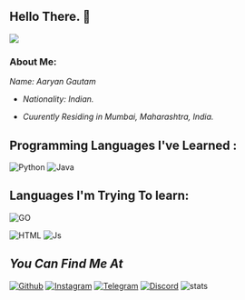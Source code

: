 ## Hello There. :wave:

<gif src = "https://telegra.ph/file/58d2c68ed2c62626e7c5e.mp4">

<img src="https://telegra.ph/file/a9c64f733787ddf4ba774.jpg">

### About Me:

<i>
  Name: Aaryan Gautam 
  
  - Nationality: Indian.
  

  - Cuurently Residing in Mumbai, Maharashtra, India.
  
  

 </i> 
 
 ## Programming Languages I've Learned :

![Python](https://img.shields.io/badge/Python-3776AB?style=for-the-badge&logo=python&logoColor=white)
![Java](https://img.shields.io/badge/Java-000000?style=for-the-badge&logo=java&logoColor=white)

## Languages I'm Trying To learn:

![GO](https://img.shields.io/badge/go-%2300ADD8.svg?style=for-the-badge&logo=go&logoColor=white)

![HTML](https://img.shields.io/badge/HTML5-E34F26?style=for-the-badge&logo=html5&logoColor=white)
![Js](https://img.shields.io/badge/JavaScript-323330?style=for-the-badge&logo=javascript&logoColor=F7DF1E)


## <i>You Can Find Me At</i>

[![Github](https://img.shields.io/badge/-Github-181717?style=for-the-badge&logo=Github&logoColor=white)](https://github.com/Unknown-San)
[![Instagram](https://img.shields.io/badge/-Instagram-FF90D8?style=for-the-badge&logo=Instagram&logoColor=gradientred)](https://www.instagram.com/_.aaryan_.__)
[![Telegram](https://img.shields.io/badge/Telegram-2CA5E0?style=for-the-badge&logo=telegram&logoColor=white)](https://t.me/xtheanonymous)
[![Discord](https://img.shields.io/badge/Discord-7289DA?style=for-the-badge&logo=discord&logoColor=white)](https://discordapp.com/users/Unknown_Sama#6133)
![stats](https://github-readme-stats.vercel.app/api?username=Unknown-san&show_icons=true&count_private=true&title_color=f7d745&text_color=b2d76c&icon_color=FFDF00&bg_color=808080&hide=bg-color&hide_border=true)

